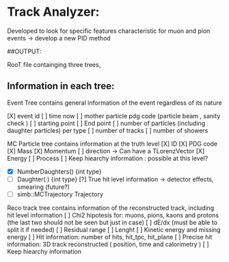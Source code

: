 # Track Analyzer: 

Developed to look for specific features characteristic for muon and pion events -> develop a new PID method

##OUTPUT: 

RooT file containging three trees,

## Information in each tree: 

Event Tree contains general information of the event regardless of its nature

[X] event id
[ ] time now
[ ] mother particle pdg code (particle beam , sanity check )
[ ] starting point
[ ] End point 
[ ] number of particles (including daughter particles) per type 
[ ] number of tracks
[ ] number of showers 

MC Particle tree contains information at the truth level
[X] ID
[X] PDG code
[X] Mass
[X] Momentum 
[ ] direction -> Can have a TLorenzVector
[X] Energy 
[ ] Process
[ ] Keep hiearchy information : possible at this level?
- [X] NumberDaughters() {int type}
- [ ] Daughter( ) {int type}
[?] True hit level information -> detector effects, smearing (future?)
- [ ] simb::MCTrajectory Trajectory 

Reco track tree contains information of the reconstructed track, including hit level information
[ ] Chi2 hipotesis for: muons, pions, kaons and protons (the last two should not be seen but just in case)
[ ] dE/dx (must be able to split it if needed)
[ ] Residual range
[ ] Lenght 
[ ] Kinetic energy and missing energy 
[ ] Hit information: number of hits, hit_tpc, hit_plane
[ ] Precise hit information: 3D track reconstructed ( position, time and calorimetry )
[ ] Keep hiearchy information
  